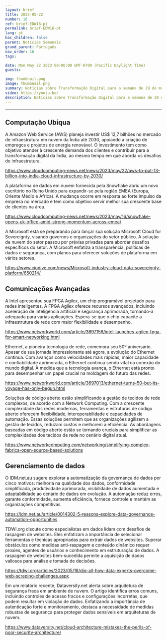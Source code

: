 ```yaml
---
layout: brief
title: 2023-05-22
number: 16
ref: brief-EDW16-pt
permalink: brief-EDW16-pt
lang: pt
has_children: false
parent: Notícias Semanais
grand_parent: Português
nav_order: 16
tags:

date: Mon May 22 2023 00:00:00 GMT-0700 (Pacific Daylight Time)
guests:

img: thumbnail.png
image: thumbnail.png
summary: Notícias sobre Transformação Digital para a semana de 29 de maio de 2023. Neste episódio.
video: https://youtu.be/
description: Notícias sobre Transformação Digital para a semana de 29 de maio de 2023. Neste episódio.
---
```






---

## Computação Ubíqua

A Amazon Web Service (AWS) planeja investir US$ 12,7 bilhões no mercado de infraestrutura em nuvem da Índia até 2030, apoiando a criação de empregos e projetos de energia renovável. O investimento tem como objetivo atender à crescente demanda dos clientes e contribuir para a transformação digital da Índia, ao mesmo tempo em que aborda os desafios de infraestrutura.

[https://www.cloudcomputing-news.net/news/2023/may/22/aws-to-put-13-billion-into-india-cloud-infrastructure-by-2030/](https://www.cloudcomputing-news.net/news/2023/may/22/aws-to-put-13-billion-into-india-cloud-infrastructure-by-2030/)

A plataforma de dados em nuvem fornecida pela Snowflake abriu um novo escritório no Reino Unido para expandir-se pela região EMEA (Europa, Oriente Médio e África). A mudança ocorre em resposta ao forte impulso da empresa no mercado e tem como objetivo servir melhor sua crescente base de clientes na área.

[https://www.cloudcomputing-news.net/news/2023/may/16/snowflake-opens-uk-office-amid-strong-momentum-across-emea/](https://www.cloudcomputing-news.net/news/2023/may/16/snowflake-opens-uk-office-amid-strong-momentum-across-emea/)

A Microsoft está se preparando para lançar sua solução Microsoft Cloud for Sovereignty, visando governos e organizações do setor público. A solução de nuvem do setor passou por prévias privadas para abordar desafios específicos do setor. A Microsoft enfatiza a transparência, políticas de dados e segurança, com planos para oferecer soluções de plataforma em vários setores.

[https://www.ciodive.com/news/Microsoft-industry-cloud-data-sovereignty-platform/650214/](https://www.ciodive.com/news/Microsoft-industry-cloud-data-sovereignty-platform/650214/)

## Comunicações Avançadas

A Intel apresentou sua FPGA Agilex, um chip programável projetado para redes inteligentes. A FPGA Agilex oferece recursos avançados, incluindo aceleração de inteligência artificial e segurança aprimorada, tornando-a adequada para várias aplicações. Espera-se que o chip capacite a infraestrutura de rede com maior flexibilidade e desempenho.

[https://www.networkworld.com/article/3697156/intel-launches-agilex-fpga-for-smart-networking.html](https://www.networkworld.com/article/3697156/intel-launches-agilex-fpga-for-smart-networking.html)

Ethernet, a pioneira tecnologia de rede, comemora seu 50º aniversário. Apesar de sua jornada impressionante até agora, a evolução do Ethernet continua. Com avanços como velocidades mais rápidas, maior capacidade e confiabilidade aprimorada, o Ethernet continua sendo vital na conexão do mundo digital. À medida que a tecnologia avança, o Ethernet está pronto para desempenhar um papel crucial na moldagem do futuro das redes.

[https://www.networkworld.com/article/3697013/ethernet-turns-50-but-its-voyage-has-only-begun.html](https://www.networkworld.com/article/3697013/ethernet-turns-50-but-its-voyage-has-only-begun.html)

Soluções de código aberto estão simplificando a gestão de tecidos de rede complexos, de acordo com a Network Computing. Com a crescente complexidade das redes modernas, ferramentas e estruturas de código aberto oferecem flexibilidade, interoperabilidade e capacidades de automação. Essas soluções permitem que as organizações agilizem a gestão de tecidos, reduzam custos e melhorem a eficiência. As abordagens baseadas em código aberto estão se tornando cruciais para simplificar as complexidades dos tecidos de rede no cenário digital atual.

[https://www.networkcomputing.com/networking/simplifying-complex-fabrics-open-source-based-solutions](https://www.networkcomputing.com/networking/simplifying-complex-fabrics-open-source-based-solutions)

## Gerenciamento de dados

O IDM.net.au sugere explorar a automatização da governança de dados por cinco motivos: melhoria na qualidade dos dados, conformidade simplificada, produtividade aprimorada, visibilidade de dados aumentada e adaptabilidade ao cenário de dados em evolução. A automação reduz erros, garante conformidade, aumenta eficiência, fornece controle e mantém as organizações competitivas.

[https://idm.net.au/article/0014302-5-reasons-explore-data-governance-automation-opportunities](https://idm.net.au/article/0014302-5-reasons-explore-data-governance-automation-opportunities)

TDWI.org discute como especialistas em dados lidam com desafios de raspagem de websites. Eles enfatizam a importância de selecionar ferramentas e técnicas apropriadas para extrair dados de websites. Superar obstáculos como medidas anti-raspagem e conteúdo dinâmico requer proxies, agentes de usuários e conhecimento em estruturação de dados. A raspagem de websites bem-sucedida permite a aquisição de dados valiosos para análise e tomada de decisões.

[https://tdwi.org/articles/2023/05/18/diq-all-how-data-experts-overcome-web-scraping-challenges.aspx](https://tdwi.org/articles/2023/05/18/diq-all-how-data-experts-overcome-web-scraping-challenges.aspx)

Em um relatório recente, Dataversity.net alerta sobre arquitetura de segurança fraca em ambiente de nuvem. O artigo identifica erros comuns, incluindo controles de acesso fracos e configurações incorretas, que podem resultar em violação de dados. Enfatizando a importância de autenticação forte e monitoramento, destaca a necessidade de medidas robustas de segurança para proteger dados sensíveis em arquiteturas de nuvem.

[https://www.dataversity.net/cloud-architecture-mistakes-the-perils-of-poor-security-architecture/](https://www.dataversity.net/cloud-architecture-mistakes-the-perils-of-poor-security-architecture/)


